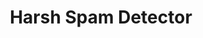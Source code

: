 ---
title: Harsh Spam Detector
emoji: 📧
colorFrom: blue
colorTo: green
sdk: docker
app_port: 7860
---